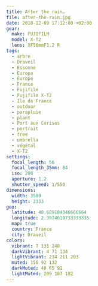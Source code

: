 ```yaml
---
title: After the rain…
file: after-the-rain.jpg
date: 2018-12-09 17:12:00 +02:00
gear:
  make: FUJIFILM
  model: X-T2
  lens: XF56mmF1.2 R
tags:
  - arbre
  - Draveil
  - Essonne
  - Europa
  - Europe
  - France
  - Fujifilm
  - Fujifilm X-T2
  - Ile de France
  - outdoor
  - parapluie
  - plant
  - Port aux Cerises
  - portrait
  - tree
  - umbrella
  - végétal
  - X-T2
settings:
  focal_length: 56
  focal_length_35mm: 84
  iso: 200
  aperture: 1.2
  shutter_speed: 1/550
dimensions:
  width: 3500
  height: 2333
geo:
  latitude: 48.689184346666664
  longitude: 2.3974610733333335
  map: true
  country: France
  city: Draveil
colors:
  vibrant: 7 131 248
  darkVibrant: 4 71 134
  lightVibrant: 234 211 203
  muted: 156 92 132
  darkMuted: 40 65 91
  lightMuted: 209 187 182
---
```



